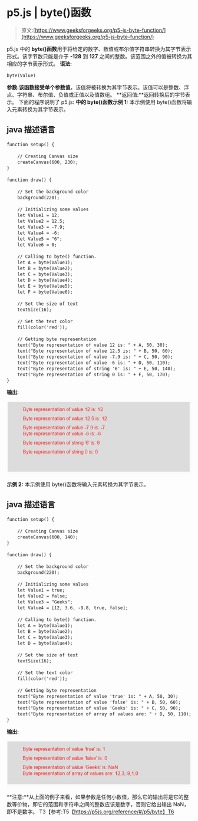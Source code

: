 # p5.js | byte()函数

> 原文:[https://www.geeksforgeeks.org/p5-js-byte-function/](https://www.geeksforgeeks.org/p5-js-byte-function/)

p5.js 中的 **byte()函数**用于将给定的数字、数值或布尔值字符串转换为其字节表示形式。该字节数只能是介于 **-128** 到 **127** 之间的整数。该范围之外的值被转换为其相应的字节表示形式。
**语法:**

```
byte(Value)
```

**参数:**该函数接受单个参数**值**，该值将被转换为其字节表示。该值可以是整数、浮点、字符串、布尔值、负值或正值以及值数组。
**返回值:**返回转换后的字节表示。
下面的程序说明了 p5.js:
**中的 byte()函数示例 1:** 本示例使用 byte()函数将输入元素转换为其字节表示。

## java 描述语言

```
function setup() {

    // Creating Canvas size
    createCanvas(600, 230);
}

function draw() {

    // Set the background color
    background(220);

    // Initializing some values
    let Value1 = 12;
    let Value2 = 12.5;
    let Value3 = -7.9;
    let Value4 = -6;
    let Value5 = "6";
    let Value6 = 0;

    // Calling to byte() function.
    let A = byte(Value1);
    let B = byte(Value2);
    let C = byte(Value3);
    let D = byte(Value4);
    let E = byte(Value5);
    let F = byte(Value6);

    // Set the size of text
    textSize(16);

    // Set the text color
    fill(color('red'));

    // Getting byte representation
    text("Byte representation of value 12 is: " + A, 50, 30);
    text("Byte representation of value 12.5 is: " + B, 50, 60);
    text("Byte representation of value -7.9 is: " + C, 50, 90);
    text("Byte representation of value -6 is: " + D, 50, 110);
    text("Byte representation of string '6' is: " + E, 50, 140);
    text("Byte representation of string 0 is: " + F, 50, 170);
}
```

**输出:**

![](img/50172010865ded7302592fc78db86d1c.png)

**示例 2:** 本示例使用 byte()函数将输入元素转换为其字节表示。

## java 描述语言

```
function setup() {

    // Creating Canvas size
    createCanvas(600, 140);
}

function draw() {

    // Set the background color
    background(220);

    // Initializing some values
    let Value1 = true;
    let Value2 = false;
    let Value3 = "Geeks";
    let Value4 = [12, 3.6, -9.8, true, false];

    // Calling to byte() function.
    let A = byte(Value1);
    let B = byte(Value2);
    let C = byte(Value3);
    let D = byte(Value4);

    // Set the size of text
    textSize(16);

    // Set the text color
    fill(color('red'));

    // Getting byte representation
    text("Byte representation of value 'true' is: " + A, 50, 30);
    text("Byte representation of value 'false' is: " + B, 50, 60);
    text("Byte representation of value 'Geeks' is: " + C, 50, 90);
    text("Byte representation of array of values are: " + D, 50, 110);
}   
```

**输出:**

![](img/aaf417e8d3aacd7fa359f92285206963.png)

**注意:**从上面的例子来看，如果参数是任何小数值，那么它的输出将是它的整数等价物，即它的范围和字符串之间的整数应该是数字，否则它给出输出 NaN，即不是数字。
T3【参考:T5【https://p5js.org/reference/#/p5/byte】T6
